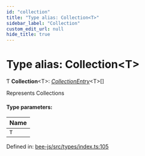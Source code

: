 ```yaml
---
id: "collection"
title: "Type alias: Collection<T>"
sidebar_label: "Collection"
custom_edit_url: null
hide_title: true
---
```


# Type alias: Collection<T\>

Ƭ **Collection**<T\>: [*CollectionEntry*](../interfaces/collectionentry.md)<T\>[]

Represents Collections

#### Type parameters:

Name |
:------ |
`T` |

Defined in: [bee-js/src/types/index.ts:105](https://github.com/ethersphere/bee-js/blob/ce4d3fa/src/types/index.ts#L105)
